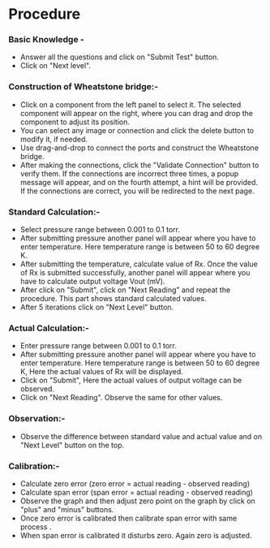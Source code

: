 # Procedure

### Basic Knowledge - 
- Answer all the questions and click on "Submit Test" button.
- Click on "Next level".

### Construction of Wheatstone bridge:-
- Click on a component from the left panel to select it. The selected component will appear on the right, where you can drag and drop the component to adjust its position.
- You can select any image or connection and click the delete button to modify it, if needed.
- Use drag-and-drop to connect the ports and construct the Wheatstone bridge.
- After making the connections, click the "Validate Connection" button to verify them. If the connections are incorrect three times, a popup message will appear, and on the fourth attempt, a hint will be provided. If the connections are correct, you will be redirected to the next page. 

### Standard Calculation:-

- Select pressure range between 0.001 to 0.1 torr.  
- After submitting pressure another panel will appear where you have to enter temperature. Here temperature range is between 50 to 60 degree K.  
- After submitting the temperature, calculate value of Rx. Once the value of Rx is submitted successfully, another panel will appear where you have to calculate output voltage Vout (mV). 
- After click on "Submit", click on "Next Reading" and repeat the procedure. This part shows standard calculated values.
- After 5 iterations click on "Next Level" button.

### Actual Calculation:-
- Enter pressure range between 0.001 to 0.1 torr.  
- After submitting pressure another panel will appear where you have to enter temperature. Here temperature range is between 50 to 60 degree K, Here the actual values of Rx will be displayed.
- Click on "Submit", Here the actual values of output voltage can be observed. 
- Click on "Next Reading". Observe the same for other values.

### Observation:-
- Observe the difference between standard value and actual value and on "Next Level" button on the top.

### Calibration:-
- Calculate zero error (zero error = actual reading - observed reading)
- Calculate span error (span error = actual reading - observed reading)
- Observe the graph and then adjust zero point on the graph by click on "plus" and "minus" buttons. 
- Once zero error is calibrated then calibrate span error with same process .
- When span error is calibrated it disturbs zero. Again zero is adjusted.